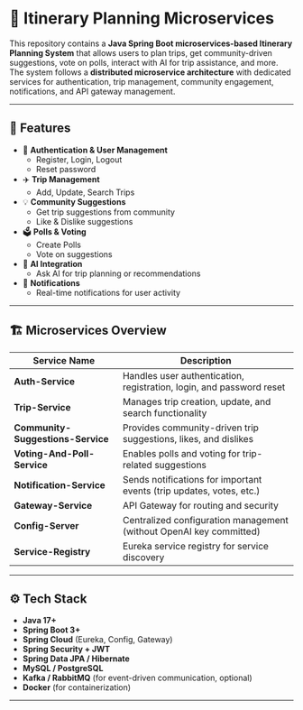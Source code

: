 # 🧳 Itinerary Planning Microservices

This repository contains a **Java Spring Boot microservices-based Itinerary Planning System** that allows users to plan trips, get community-driven suggestions, vote on polls, interact with AI for trip assistance, and more.  
The system follows a **distributed microservice architecture** with dedicated services for authentication, trip management, community engagement, notifications, and API gateway management.

---

## 🚀 Features

- 🔑 **Authentication & User Management**
  - Register, Login, Logout
  - Reset password
- ✈️ **Trip Management**
  - Add, Update, Search Trips
- 💡 **Community Suggestions**
  - Get trip suggestions from community
  - Like & Dislike suggestions
- 🗳 **Polls & Voting**
  - Create Polls
  - Vote on suggestions
- 🤖 **AI Integration**
  - Ask AI for trip planning or recommendations
- 🔔 **Notifications**
  - Real-time notifications for user activity

---

## 🏗 Microservices Overview

| Service Name                  | Description |
|-------------------------------|-------------|
| **Auth-Service**              | Handles user authentication, registration, login, and password reset |
| **Trip-Service**              | Manages trip creation, update, and search functionality |
| **Community-Suggestions-Service** | Provides community-driven trip suggestions, likes, and dislikes |
| **Voting-And-Poll-Service**   | Enables polls and voting for trip-related suggestions |
| **Notification-Service**      | Sends notifications for important events (trip updates, votes, etc.) |
| **Gateway-Service**           | API Gateway for routing and security |
| **Config-Server**             | Centralized configuration management (without OpenAI key committed) |
| **Service-Registry**          | Eureka service registry for service discovery |

---

## ⚙️ Tech Stack

- **Java 17+**
- **Spring Boot 3+**
- **Spring Cloud** (Eureka, Config, Gateway)
- **Spring Security + JWT**
- **Spring Data JPA / Hibernate**
- **MySQL / PostgreSQL**
- **Kafka / RabbitMQ** (for event-driven communication, optional)
- **Docker** (for containerization)

---

